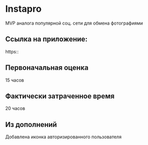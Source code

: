 # Instapro

MVP аналога популярной соц. сети для обмена фотографиями

## Ссылка на приложение:

https::

## Первоначальная оценка

15 часов

## Фактически затраченное время

20 часов

## Из дополнений

Добавлена иконка авторизированного пользователя
